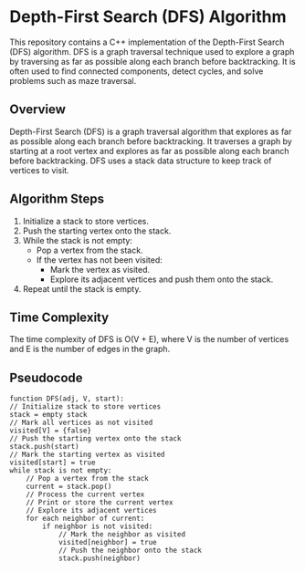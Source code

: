 # Depth-First Search (DFS) Algorithm

This repository contains a C++ implementation of the Depth-First Search (DFS) algorithm. DFS is a graph traversal technique used to explore a graph by traversing as far as possible along each branch before backtracking. It is often used to find connected components, detect cycles, and solve problems such as maze traversal.

## Overview

Depth-First Search (DFS) is a graph traversal algorithm that explores as far as possible along each branch before backtracking. It traverses a graph by starting at a root vertex and explores as far as possible along each branch before backtracking. DFS uses a stack data structure to keep track of vertices to visit.

## Algorithm Steps

1. Initialize a stack to store vertices.
2. Push the starting vertex onto the stack.
3. While the stack is not empty:
   - Pop a vertex from the stack.
   - If the vertex has not been visited:
     - Mark the vertex as visited.
     - Explore its adjacent vertices and push them onto the stack.
4. Repeat until the stack is empty.

## Time Complexity

The time complexity of DFS is O(V + E), where V is the number of vertices and E is the number of edges in the graph.

## Pseudocode

```plaintext
function DFS(adj, V, start):
// Initialize stack to store vertices
stack = empty stack
// Mark all vertices as not visited
visited[V] = {false}
// Push the starting vertex onto the stack
stack.push(start)
// Mark the starting vertex as visited
visited[start] = true
while stack is not empty:
    // Pop a vertex from the stack
    current = stack.pop()
    // Process the current vertex
    // Print or store the current vertex
    // Explore its adjacent vertices
    for each neighbor of current:
        if neighbor is not visited:
            // Mark the neighbor as visited
            visited[neighbor] = true
            // Push the neighbor onto the stack
            stack.push(neighbor)

